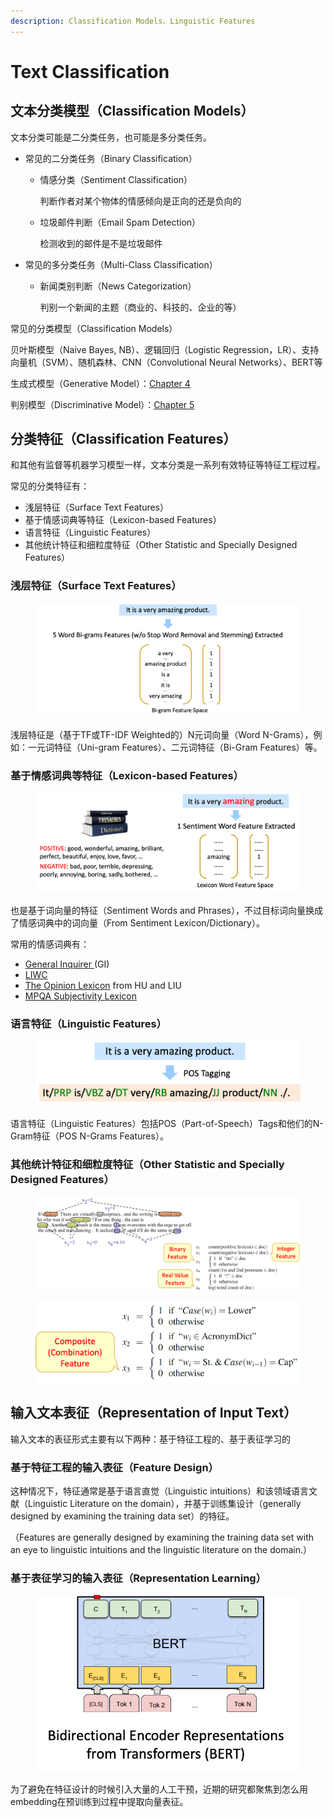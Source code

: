 ```yaml
---
description: Classification Models、Linguistic Features
---
```


# Text Classification

## 文本分类模型（Classification Models）

文本分类可能是二分类任务，也可能是多分类任务。

* 常见的二分类任务（Binary Classification）
  *   情感分类（Sentiment Classification）

      判断作者对某个物体的情感倾向是正向的还是负向的
  *   垃圾邮件判断（Email Spam Detection）

      检测收到的邮件是不是垃圾邮件
* 常见的多分类任务（Multi-Class Classification）
  *   新闻类别判断（News Categorization）

      判别一个新闻的主题（商业的、科技的、企业的等）

常见的分类模型（Classification Models）

贝叶斯模型（Naive Bayes, NB）、逻辑回归（Logistic Regression，LR）、支持向量机（SVM）、随机森林、CNN（Convolutional Neural Networks）、BERT等

生成式模型（Generative Model）：[Chapter 4](https://web.stanford.edu/\~jurafsky/slp3/4.pdf)

判别模型（Discriminative Model）：[Chapter 5](https://web.stanford.edu/\~jurafsky/slp3/5.pdf)

## 分类特征（Classification Features）

和其他有监督等机器学习模型一样，文本分类是一系列有效特征等特征工程过程。

常见的分类特征有：

* 浅层特征（Surface Text Features）
* 基于情感词典等特征（Lexicon-based Features）
* 语言特征（Linguistic Features）
* 其他统计特征和细粒度特征（Other Statistic and Specially Designed Features）

### 浅层特征（Surface Text Features）

<figure><img src="../../.gitbook/assets/image (14).png" alt=""><figcaption></figcaption></figure>

浅层特征是（基于TF或TF-IDF Weighted的）N元词向量（Word N-Grams），例如：一元词特征（Uni-gram Features）、二元词特征（Bi-Gram Features）等。

### 基于情感词典等特征（Lexicon-based Features）

<figure><img src="../../.gitbook/assets/image (1) (1) (1) (1) (1) (1) (1) (1) (1).png" alt=""><figcaption></figcaption></figure>

也是基于词向量的特征（Sentiment Words and Phrases），不过目标词向量换成了情感词典中的词向量（From Sentiment Lexicon/Dictionary）。

常用的情感词典有：

* [General Inquirer ](https://inquirer.sites.fas.harvard.edu/)(GI)
* [LIWC](http://tapor.ca/tools/249)
* [The Opinion Lexicon](https://www.cs.uic.edu/\~liub/FBS/sentiment-analysis.html) from HU and LIU
* [MPQA Subjectivity Lexicon](https://mpqa.cs.pitt.edu/lexicons/)

### 语言特征（Linguistic Features）

<figure><img src="../../.gitbook/assets/image (2) (1) (1) (1) (1) (1) (1) (1).png" alt=""><figcaption></figcaption></figure>

语言特征（Linguistic Features）包括POS（Part-of-Speech）Tags和他们的N-Gram特征（POS N-Grams Features）。

### 其他统计特征和细粒度特征（Other Statistic and Specially Designed Features）

<figure><img src="../../.gitbook/assets/image (3) (1) (1) (1) (1) (1).png" alt=""><figcaption></figcaption></figure>

<figure><img src="../../.gitbook/assets/image (4) (1) (1) (1) (1).png" alt=""><figcaption></figcaption></figure>

## 输入文本表征（Representation of Input Text）

输入文本的表征形式主要有以下两种：基于特征工程的、基于表征学习的

### 基于特征工程的输入表征（Feature Design）

这种情况下，特征通常是基于语言直觉（Linguistic intuitions）和该领域语言文献（Linguistic Literature on the domain），并基于训练集设计（generally designed by examining the training data set）的特征。

（Features are generally designed by examining the training data set with an eye to linguistic intuitions and the linguistic literature on the domain.）

### 基于表征学习的输入表征（Representation Learning）

<figure><img src="../../.gitbook/assets/image (5) (1) (1) (1) (1).png" alt=""><figcaption></figcaption></figure>

为了避免在特征设计的时候引入大量的人工干预，近期的研究都聚焦到怎么用embedding在预训练到过程中提取向量表征。
